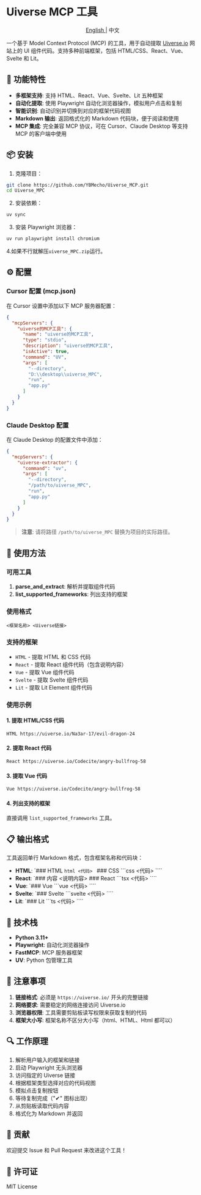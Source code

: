 # Uiverse MCP 工具

<p align="center"><a href="README.md">English </a>| 中文

一个基于 Model Context Protocol (MCP) 的工具，用于自动提取 [Uiverse.io](https://uiverse.io/) 网站上的 UI 组件代码。支持多种前端框架，包括 HTML/CSS、React、Vue、Svelte 和 Lit。

## 🌟 功能特性

- **多框架支持**: 支持 HTML、React、Vue、Svelte、Lit 五种框架
- **自动化提取**: 使用 Playwright 自动化浏览器操作，模拟用户点击和复制
- **智能识别**: 自动识别并切换到对应的框架代码视图
- **Markdown 输出**: 返回格式化的 Markdown 代码块，便于阅读和使用
- **MCP 集成**: 完全兼容 MCP 协议，可在 Cursor、Claude Desktop 等支持 MCP 的客户端中使用

## 📦 安装

1. 克隆项目：
```bash
git clone https://github.com/YBMecho/Uiverse_MCP.git
cd Uiverse_MPC
```

2. 安装依赖：
```bash
uv sync
```

3. 安装 Playwright 浏览器：
```bash
uv run playwright install chromium
```

4.如果不行就解压`uiverse_MPC.zip`运行。

## ⚙️ 配置

### Cursor 配置 (mcp.json)

在 Cursor 设置中添加以下 MCP 服务器配置：

```json
{
  "mcpServers": {
    "uiverse的MCP工具": {
      "name": "uiverse的MCP工具",
      "type": "stdio",
      "description": "uiverse的MCP工具",
      "isActive": true,
      "command": "UV",
      "args": [
        "--directory",
        "D:\\desktop\\uiverse_MPC",
        "run",
        "app.py"
      ]
    }
  }
}
```

### Claude Desktop 配置

在 Claude Desktop 的配置文件中添加：

```json
{
  "mcpServers": {
    "uiverse-extractor": {
      "command": "uv",
      "args": [
        "--directory",
        "/path/to/uiverse_MPC",
        "run",
        "app.py"
      ]
    }
  }
}
```

> **注意**: 请将路径 `/path/to/uiverse_MPC` 替换为项目的实际路径。

## 🚀 使用方法

### 可用工具

1. **parse_and_extract**: 解析并提取组件代码
2. **list_supported_frameworks**: 列出支持的框架

### 使用格式

```
<框架名称> <Uiverse链接>
```

### 支持的框架

- `HTML` - 提取 HTML 和 CSS 代码
- `React` - 提取 React 组件代码（包含说明内容）
- `Vue` - 提取 Vue 组件代码
- `Svelte` - 提取 Svelte 组件代码
- `Lit` - 提取 Lit Element 组件代码

### 使用示例

#### 1. 提取 HTML/CSS 代码
```
HTML https://uiverse.io/Na3ar-17/evil-dragon-24
```

#### 2. 提取 React 代码
```
React https://uiverse.io/Codecite/angry-bullfrog-58
```

#### 3. 提取 Vue 代码
```
Vue https://uiverse.io/Codecite/angry-bullfrog-58
```

#### 4. 列出支持的框架
直接调用 `list_supported_frameworks` 工具。

## 📋 输出格式

工具返回单行 Markdown 格式，包含框架名称和代码块：

- **HTML**: `### HTML ```html <代码> ``` ### CSS ```css <代码> ````
- **React**: `### 内容 <说明内容> ### React ```tsx <代码> ````
- **Vue**: `### Vue ```vue <代码> ````
- **Svelte**: `### Svelte ```svelte <代码> ````
- **Lit**: `### Lit ```ts <代码> ````

## 🔧 技术栈

- **Python 3.11+**
- **Playwright**: 自动化浏览器操作
- **FastMCP**: MCP 服务器框架
- **UV**: Python 包管理工具

## 📝 注意事项

1. **链接格式**: 必须是 `https://uiverse.io/` 开头的完整链接
2. **网络要求**: 需要稳定的网络连接访问 Uiverse.io
3. **浏览器权限**: 工具需要剪贴板读写权限来获取复制的代码
4. **框架大小写**: 框架名称不区分大小写（html、HTML、Html 都可以）

## 🔍 工作原理

1. 解析用户输入的框架和链接
2. 启动 Playwright 无头浏览器
3. 访问指定的 Uiverse 链接
4. 根据框架类型选择对应的代码视图
5. 模拟点击复制按钮
6. 等待复制完成（"✔" 图标出现）
7. 从剪贴板读取代码内容
8. 格式化为 Markdown 并返回

## 🤝 贡献

欢迎提交 Issue 和 Pull Request 来改进这个工具！

## 📄 许可证

MIT License
